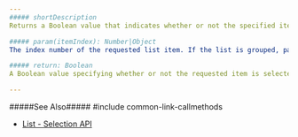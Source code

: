 ```yaml
---
##### shortDescription
Returns a Boolean value that indicates whether or not the specified item is selected.

##### param(itemIndex): Number|Object
The index number of the requested list item. If the list is grouped, pass an object with the required group and item indexes, e.g., { group: 0, item: 0 }.

##### return: Boolean
A Boolean value specifying whether or not the requested item is selected.

---
```

#####See Also#####
#include common-link-callmethods
- [List - Selection API](/concepts/05%20Widgets/List/25%20Selection/05%20API.md '/Documentation/Guide/Widgets/List/Selection/#API')